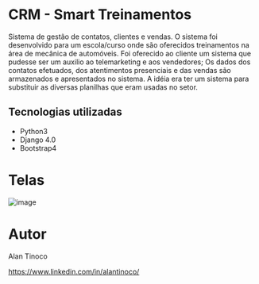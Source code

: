 # CRM - Smart Treinamentos 
 
Sistema de gestão de contatos, clientes e vendas. O sistema foi desenvolvido para um escola/curso onde são oferecidos treinamentos na área de mecânica de automóveis. Foi oferecido ao cliente um sistema que pudesse ser um auxilio ao telemarketing e aos vendedores; Os dados dos contatos efetuados, dos atentimentos presenciais e das vendas são armazenados e apresentados no sistema. A idéia era ter um sistema para substituir as diversas planilhas que eram usadas no setor.
 
## Tecnologias utilizadas
- Python3
- Django 4.0
- Bootstrap4

# Telas

![image](https://user-images.githubusercontent.com/62164454/154967275-1d12a374-f822-4751-8766-4e2a563935ab.png)


# Autor

Alan Tinoco

https://www.linkedin.com/in/alantinoco/

